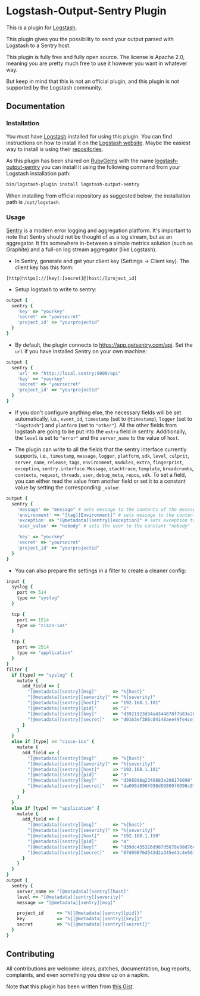 # Logstash-Output-Sentry Plugin

This is a plugin for [Logstash](https://github.com/elasticsearch/logstash).

This plugin gives you the possibility to send your output parsed with Logstash to a Sentry host.

This plugin is fully free and fully open source. The license is Apache 2.0, meaning you are pretty much free to use it however you want in whatever way.

But keep in mind that this is not an official plugin, and this plugin is not supported by the Logstash community.


## Documentation

### Installation

You must have [Logstash](https://github.com/elasticsearch/logstash) installed for using this plugin. You can find instructions on how to install it on the [Logstash website](https://www.elastic.co/downloads/logstash). Maybe the easiest way to install is using their [repositories](https://www.elastic.co/guide/en/logstash/current/package-repositories.html).

As this plugin has been shared on [RubyGems](https://rubygems.org) with the name [logstash-output-sentry](https://rubygems.org/gems/logstash-output-sentry) you can install it using the following command from your Logstash installation path:

```sh
bin/logstash-plugin install logstash-output-sentry
```

When installing from official repository as suggested below, the installation path is `/opt/logstash`.

### Usage

[Sentry](https://getsentry.com/) is a modern error logging and aggregation platform.
It's important to note that Sentry should not be thought of as a log stream, but as an aggregator.
It fits somewhere in-between a simple metrics solution (such as Graphite) and a full-on log stream aggregator (like Logstash).

* In Sentry, generate and get your client key (Settings -> Client key). The client key has this form:
```
[http|https]://[key]:[secret]@[host]/[project_id]
```

* Setup logstash to write to sentry:
```ruby
output {
  sentry {
    'key' => "yourkey"
    'secret' => "yoursecret"
    'project_id' => "yourprojectid"
  }
}
```

* By default, the plugin connects to https://app.getsentry.com/api. Set the `url` if you have installed Sentry on your own machine:
```ruby
output {
  sentry {
    'url' => "http://local.sentry:9000/api"
    'key' => "yourkey"
    'secret' => "yoursecret"
    'project_id' => "yourprojectid"
  }
}
```

* If you don't configure anything else, the necessary fields will be set automatically, i.e., `event_id`, `timestamp` (set to `@timestamp`), `logger` (set to `"logstash"`) and `platform` (set to `"other"`). All the other fields from logstash are going to be put into the `extra` field in sentry. Additionally, the `level` is set to `"error"` and the `server_name` to the value of `host`.

* The plugin can write to all the fields that the sentry interface currently supports, i.e., `timestamp`, `message`, `logger`, `platform`, `sdk`, `level`, `culprit`, `server_name`, `release`, `tags`, `environment`, `modules`, `extra`, `fingerprint`, `exception`, `sentry.interface.Message`, `stacktrace`, `template`, `breadcrumbs`, `contexts`, `request`, `threads`, `user`, `debug_meta`, `repos`, `sdk`. To set a field, you can either read the value from another field or set it to a constant value by setting the corresponding `_value`:
```ruby
output {
  sentry {
    'message' => "message" # sets message to the contents of the message field
    'environment' => "[tag][Environment]" # sets message to the contents of the field Environment in tag
    'exception' => "[@metadata][sentry][exception]" # sets exception to the metadata field, see below for a complete example
    'user_value' => "nobody" # sets the user to the constant "nobody"

    'key' => "yourkey"
    'secret' => "yoursecret"
    'project_id' => "yourprojectid"
  }
}
```

* You can also prepare the settings in a filter to create a cleaner config:
```ruby
input {
  syslog {
    port => 514
    type => "syslog"
  }

  tcp {
    port => 1514
    type => "cisco-ios"
  }

  tcp {
    port => 2514
    type => "application"
  }
}
filter {
  if [type] == "syslog" {
    mutate {
      add_field => {
        "[@metadata][sentry][msg]"      => "%{host}"
        "[@metadata][sentry][severity]" => "%{severity}"
        "[@metadata][sentry][host]"     => "192.168.1.101"
        "[@metadata][sentry][pid]"      => "2"
        "[@metadata][sentry][key]"      => "d3921923d34a4344878f7b83e2061229"
        "[@metadata][sentry][secret]"   => "d0163ef306c04148aee49fe4ce7621b1"
      }
    }
  }
  else if [type] == "cisco-ios" {
    mutate {
      add_field => {
        "[@metadata][sentry][msg]"      => "%{host}"
        "[@metadata][sentry][severity]" => "%{severity}"
        "[@metadata][sentry][host]"     => "192.168.1.101"
        "[@metadata][sentry][pid]"      => "3"
        "[@metadata][sentry][key]"      => "d398098q2349883e206178098"
        "[@metadata][sentry][secret]"   => "da098d890f098d09809f6098c87e0"
      }
    }
  }
  else if [type] == "application" {
    mutate {
      add_field => {
        "[@metadata][sentry][msg]"      => "%{host}"
        "[@metadata][sentry][severity]" => "%{severity}"
        "[@metadata][sentry][host]"     => "192.168.1.150"
        "[@metadata][sentry][pid]"      => "4"
        "[@metadata][sentry][key]"      => "d39dc435326d987d5678e98d76cf78098"
        "[@metadata][sentry][secret]"   => "07d09876d543d2a345e43c4e567d"
      }
    }
  }
}
output {
  sentry {
    server_name => "[@metadata][sentry][host]"
    level => "[@metadata][sentry][severity]"
    message => "[@metadata][sentry][msg]"

    project_id     => "%{[@metadata][sentry][pid]}"
    key            => "%{[@metadata][sentry][key]}"
    secret         => "%{[@metadata][sentry][secret]}"
  }
}
```

## Contributing

All contributions are welcome: ideas, patches, documentation, bug reports, complaints, and even something you drew up on a napkin.

Note that this plugin has been written from [this Gist](https://gist.github.com/clarkdave/edaab9be9eaa9bf1ee5f).
